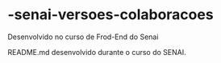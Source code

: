 # -senai-versoes-colaboracoes
Desenvolvido no curso de Frod-End do Senai

README.md desenvolvido durante o curso do SENAI.
